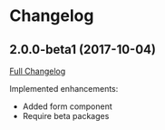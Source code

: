 
Changelog
=========

2.0.0-beta1 (2017-10-04)
------------------------

[Full Changelog](https://github.com/contao-bootstrap/bundle/compare/2.0.0-alpha1...2.0.0-beta1)

Implemented enhancements:

 - Added form component
 - Require beta packages
